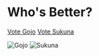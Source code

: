 # Who's Better?
[Vote Gojo](https://brainlos.github.io/option-1/)
[Vote Sukuna](https://brainlos.github.io/option-2/)

<img src="https://i.imgur.com/nNcwcXE.jpg" alt="Gojo">
<img src="https://i.imgur.com/fajTBjq.jpg" alt="Sukuna">
